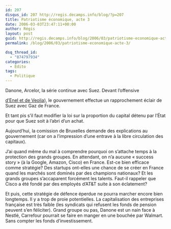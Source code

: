 ```yaml
---
id: 207
disqus_id: 207 http://regis.decamps.info/blog/?p=207
title: Patriotisme économique, acte 3
date: 2006-03-03T23:47:11+00:00
author: Régis
layout: post
guid: http://regis.decamps.info/blog/2006/03/patriotisme-economique-acte-3/
permalink: /blog/2006/03/patriotisme-economique-acte-3/

dsq_thread_id:
  - "874797934"
categories:
  - Edito
tags:
  - Politique
---
```

Danone, Arcelor, la série continue avec Suez. Devant l’offensive
  
[d’Enel et de Veolia](http://www.latribune.fr/Tribune/Articles.nsf/ArticlesWeb/IDC84BE35F34F2B28FC1257126004CDB90*-Veolia-reconnait-sa-participation-au-projet-d-OPA-sur-Suez?OpenDocument)), le gouvernement effectue un rapprochement éclair de Suez avec Gaz de France. 

Et tant pis s’il faut modifier la loi sur la proportion du capital détenu par l’État pour que Suez soit à l’abri d’un achat.

Aujourd’hui, la comission de Bruxelles demande des explications au gouvernement (car on a l’impression d’une entrave à la libre circulation des capitaux).

J’ai quand même du mal à comprendre pourquoi on s’attache temps à la protection des grands groupes. En attendant, on n’a aucune « success story » (à la Google, Amazon, Cisco) en France. Est-ce bien efficace comme stratégie? Des startups ont-elles une chance de se créer en France quand les marchés sont dominés par des champions nationaux? Et les grands groupes s’accaparent forcément les talents. Faut-il rappeler que Cisco a été fondé par des employés d’AT&T suite à son éclatement?

Et puis, cette stratégie de défence éperdue ne pourra marcher encore bien longtemps. Il y a trop de proie potentielles. La capitalisation des entreprises française est très faible (les syndicats qui refusent les fonds de pension peuvent s’en féliciter). Grand groupe ou pas, Danone est un nain face à Nestlé, Carrefour pourrait se faire en manger en une bouchée par Walmart. Sans compter les fonds d’investissement.
